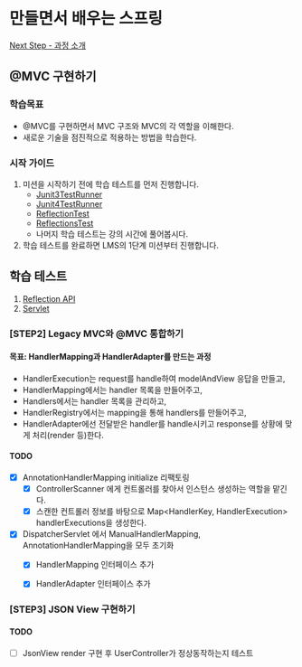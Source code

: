 # 만들면서 배우는 스프링
[Next Step - 과정 소개](https://edu.nextstep.camp/c/4YUvqn9V)

## @MVC 구현하기

### 학습목표
- @MVC를 구현하면서 MVC 구조와 MVC의 각 역할을 이해한다.
- 새로운 기술을 점진적으로 적용하는 방법을 학습한다.

### 시작 가이드
1. 미션을 시작하기 전에 학습 테스트를 먼저 진행합니다.
    - [Junit3TestRunner](study/src/test/java/reflection/Junit3TestRunner.java)
    - [Junit4TestRunner](study/src/test/java/reflection/Junit4TestRunner.java)
    - [ReflectionTest](study/src/test/java/reflection/ReflectionTest.java)
    - [ReflectionsTest](study/src/test/java/reflection/ReflectionsTest.java)
    - 나머지 학습 테스트는 강의 시간에 풀어봅시다.
2. 학습 테스트를 완료하면 LMS의 1단계 미션부터 진행합니다.

## 학습 테스트
1. [Reflection API](study/src/test/java/reflection)
2. [Servlet](study/src/test/java/servlet)


### [STEP2]  Legacy MVC와 @MVC 통합하기
#### 목표: HandlerMapping과 HandlerAdapter를 만드는 과정
- HandlerExecution는 request를 handle하여 modelAndView 응답을 만들고,
- HandlerMapping에서는 handler 목록을 만들어주고,
- Handlers에서는 handler 목록을 관리하고,
- HandlerRegistry에서는 mapping을 통해 handlers를 만들어주고,
- HandlerAdapter에선 전달받은 handler를 handle시키고 response를 상황에 맞게 처리(render 등)한다.
#### TODO
- [x] AnnotationHandlerMapping initialize 리팩토링
  - [X] ControllerScanner 에게 컨트롤러를 찾아서 인스턴스 생성하는 역할을 맡긴다.
  - [X] 스캔한 컨트롤러 정보를 바탕으로 Map<HandlerKey, HandlerExecution> handlerExecutions을 생성한다.
- [X] DispatcherServlet 에서  ManualHandlerMapping, AnnotationHandlerMapping을 모두 초기화
  - [X] HandlerMapping 인터페이스 추가
  - [X] HandlerAdapter 인터페이스 추가


### [STEP3] JSON View 구현하기
#### TODO
- [ ] JsonView render 구현 후 UserController가 정상동작하는지 테스트